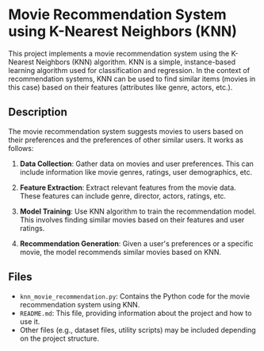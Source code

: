 # Movie Recommendation System using K-Nearest Neighbors (KNN)

This project implements a movie recommendation system using the K-Nearest Neighbors (KNN) algorithm. KNN is a simple, instance-based learning algorithm used for classification and regression. In the context of recommendation systems, KNN can be used to find similar items (movies in this case) based on their features (attributes like genre, actors, etc.).

## Description

The movie recommendation system suggests movies to users based on their preferences and the preferences of other similar users. It works as follows:

1. **Data Collection**: Gather data on movies and user preferences. This can include information like movie genres, ratings, user demographics, etc.

2. **Feature Extraction**: Extract relevant features from the movie data. These features can include genre, director, actors, ratings, etc.

3. **Model Training**: Use KNN algorithm to train the recommendation model. This involves finding similar movies based on their features and user ratings.

4. **Recommendation Generation**: Given a user's preferences or a specific movie, the model recommends similar movies based on KNN.

## Files

- `knn_movie_recommendation.py`: Contains the Python code for the movie recommendation system using KNN.
- `README.md`: This file, providing information about the project and how to use it.
- Other files (e.g., dataset files, utility scripts) may be included depending on the project structure.

